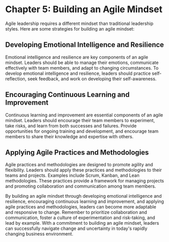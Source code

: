 Chapter 5: Building an Agile Mindset
====================================

Agile leadership requires a different mindset than traditional leadership styles. Here are some strategies for building an agile mindset:

Developing Emotional Intelligence and Resilience
------------------------------------------------

Emotional intelligence and resilience are key components of an agile mindset. Leaders should be able to manage their emotions, communicate effectively with team members, and adapt to changing circumstances. To develop emotional intelligence and resilience, leaders should practice self-reflection, seek feedback, and work on developing their self-awareness.

Encouraging Continuous Learning and Improvement
-----------------------------------------------

Continuous learning and improvement are essential components of an agile mindset. Leaders should encourage their team members to experiment, take risks, and learn from both successes and failures. Provide opportunities for ongoing training and development, and encourage team members to share their knowledge and expertise with others.

Applying Agile Practices and Methodologies
------------------------------------------

Agile practices and methodologies are designed to promote agility and flexibility. Leaders should apply these practices and methodologies to their teams and projects. Examples include Scrum, Kanban, and Lean methodologies. These practices provide a framework for managing projects and promoting collaboration and communication among team members.

By building an agile mindset through developing emotional intelligence and resilience, encouraging continuous learning and improvement, and applying agile practices and methodologies, leaders can become more adaptable and responsive to change. Remember to prioritize collaboration and communication, foster a culture of experimentation and risk-taking, and lead by example. With a commitment to building an agile mindset, leaders can successfully navigate change and uncertainty in today's rapidly changing business environment.
